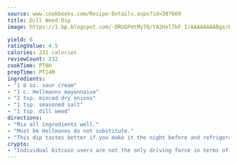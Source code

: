 ```yaml
---
source: www.cookbooks.com/Recipe-Details.aspx?id=387669
title: Dill Weed Dip
image: https://1.bp.blogspot.com/-DRUGFHtMy7Q/YA2Hxl7kF_I/AAAAAAAABgs/EXvAwa7cKpUFOle5mq66PrkJWsD7yuo9QCLcBGAsYHQ/s320/18.png

yield: 6
ratingValue: 4.5
calories: 231 calories
reviewCount: 232
cookTime: PT0H
prepTime: PT24M
ingredients:
- "1 8 oz. sour cream"
- "1 c. Hellmanns mayonnaise"
- "2 tsp. minced dry onions"
- "1 tsp. seasoned salt"
- "1 tsp. dill weed"
directions:
- "Mix all ingredients well."
- "Must be Hellmanns do not substitute."
- "This dip tastes better if you make it the night before and refrigerate."
crypto:
- "Individual bitcoin users are not the only driving force in terms of securing the bitcoin network."
---
```

